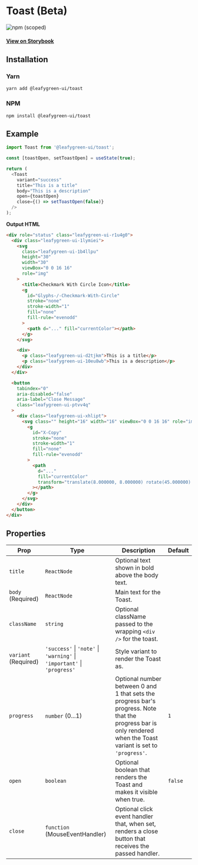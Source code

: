 # Toast (Beta)

![npm (scoped)](https://img.shields.io/npm/v/@leafygreen-ui/toast.svg)

#### [View on Storybook](https://mongodb.github.io/leafygreen-ui/?path=/story/toast--default)

## Installation

### Yarn

```shell
yarn add @leafygreen-ui/toast
```

### NPM

```shell
npm install @leafygreen-ui/toast
```

## Example

```js
import Toast from '@leafygreen-ui/toast';

const [toastOpen, setToastOpen] = useState(true);

return (
  <Toast
    variant="success"
    title="This is a title"
    body="This is a description"
    open={toastOpen}
    close={() => setToastOpen(false)}
  />
);
```

**Output HTML**

```html
<div role="status" class="leafygreen-ui-r1u4g0">
  <div class="leafygreen-ui-1lymiei">
    <svg
      class="leafygreen-ui-1b4llpu"
      height="30"
      width="30"
      viewBox="0 0 16 16"
      role="img"
    >
      <title>Checkmark With Circle Icon</title>
      <g
        id="Glyphs-/-Checkmark-With-Circle"
        stroke="none"
        stroke-width="1"
        fill="none"
        fill-rule="evenodd"
      >
        <path d="..." fill="currentColor"></path>
      </g>
    </svg>

    <div>
      <p class="leafygreen-ui-d2tjkm">This is a title</p>
      <p class="leafygreen-ui-10eu8wb">This is a description</p>
    </div>
  </div>

  <button
    tabindex="0"
    aria-disabled="false"
    aria-label="Close Message"
    class="leafygreen-ui-ptvv4q"
  >
    <div class="leafygreen-ui-xhlipt">
      <svg class="" height="16" width="16" viewBox="0 0 16 16" role="img">
        <g
          id="X-Copy"
          stroke="none"
          stroke-width="1"
          fill="none"
          fill-rule="evenodd"
        >
          <path
            d="..."
            fill="currentColor"
            transform="translate(8.000000, 8.000000) rotate(45.000000) translate(-8.000000, -8.000000) "
          ></path>
        </g>
      </svg>
    </div>
  </button>
</div>
```

## Properties

| Prop                 | Type                                                                    | Description                                                                                                                                                       | Default |
| -------------------- | ----------------------------------------------------------------------- | ----------------------------------------------------------------------------------------------------------------------------------------------------------------- | ------- |
| `title`              | `ReactNode`                                                             | Optional text shown in bold above the body text.                                                                                                                  |         |
| `body` (Required)    | `ReactNode`                                                             | Main text for the Toast.                                                                                                                                          |         |
| `className`          | `string`                                                                | Optional className passed to the wrapping `<div />` for the toast.                                                                                                |         |
| `variant` (Required) | `'success'` \| `'note'` \| `'warning'` \| `'important'` \| `'progress'` | Style variant to render the Toast as.                                                                                                                             |         |
| `progress`           | `number` (0...1)                                                        | Optional number between 0 and 1 that sets the progress bar's progress. Note that the progress bar is only rendered when the Toast variant is set to `'progress'`. | `1`     |
| `open`               | `boolean`                                                               | Optional boolean that renders the Toast and makes it visible when true.                                                                                           | `false` |
| `close`              | `function` (MouseEventHandler)                                          | Optional click event handler that, when set, renders a close button that receives the passed handler.                                                             |         |

